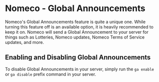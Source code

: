 # Nomeco - Global Announcements
Nomeco's Global Announcements feature is quite a unique one. While turning this feature off is an available option, it is heavily recommended to keep it on. Nomeco will send a Global Announcement to your server for things such as Lotteries, Nomeco updates, Nomeco Terms of Service updates, and more.
## Enabling and Disabling Global Announcements
To disable Global Announcements in your server, simply run the `ga enable` or `ga disable` prefix command in your server.
